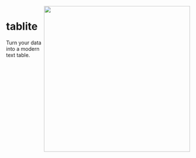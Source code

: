 <img src="https://i.ibb.co/wB7JP2X/logo-transparent.png" width="400" align="right"/>

# tablite

Turn your data into a modern text table.
